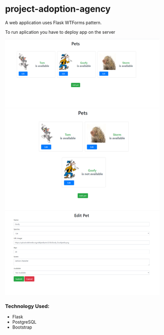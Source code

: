 # project-adoption-agency

A web application uses Flask WTForms pattern.

To run aplication you have to deploy app on the server

<img src="https://raw.githubusercontent.com/Spartak-Belov-Floresku/img-jg/main/adoption-agency-1.png">

<img src="https://raw.githubusercontent.com/Spartak-Belov-Floresku/img-jg/main/adoption-agency-2.png">

<img src="https://raw.githubusercontent.com/Spartak-Belov-Floresku/img-jg/main/adoption-agency-3.png">


### Technology Used:
- Flask
- PostgreSQL
- Bootstrap

